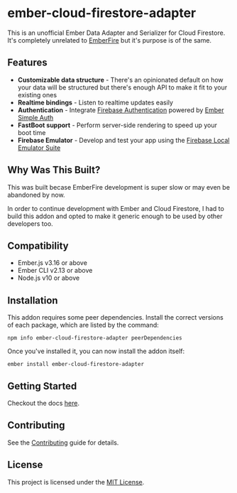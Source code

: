 ember-cloud-firestore-adapter
==============================================================================

This is an unofficial Ember Data Adapter and Serializer for Cloud Firestore. It's completely unrelated to [EmberFire](https://github.com/firebase/emberfire) but it's purpose is of the same.

Features
------------------------------------------------------------------------------

- **Customizable data structure** - There's an opinionated default on how your data will be structured but there's enough API to make it fit to your existing ones
- **Realtime bindings** - Listen to realtime updates easily
- **Authentication** - Integrate [Firebase Authentication](https://firebase.google.com/products/auth/) powered by [Ember Simple Auth](https://github.com/simplabs/ember-simple-auth)
- **FastBoot support** - Perform server-side rendering to speed up your boot time
- **Firebase Emulator** - Develop and test your app using the [Firebase Local Emulator Suite](https://firebase.google.com/docs/emulator-suite)

Why Was This Built?
------------------------------------------------------------------------------

This was built becase EmberFire development is super slow or may even be abandoned by now.

In order to continue development with Ember and Cloud Firestore, I had to build this addon and opted to make it generic enough to be used by other developers too.

Compatibility
------------------------------------------------------------------------------

* Ember.js v3.16 or above
* Ember CLI v2.13 or above
* Node.js v10 or above

Installation
------------------------------------------------------------------------------

This addon requires some peer dependencies. Install the correct versions of each package, which are listed by the command:

```
npm info ember-cloud-firestore-adapter peerDependencies
```

Once you've installed it, you can now install the addon itself:

```
ember install ember-cloud-firestore-adapter
```

Getting Started
------------------------------------------------------------------------------

Checkout the docs [here](docs/getting-started.md).

Contributing
------------------------------------------------------------------------------

See the [Contributing](CONTRIBUTING.md) guide for details.


License
------------------------------------------------------------------------------

This project is licensed under the [MIT License](LICENSE.md).
